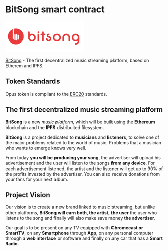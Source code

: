 # BitSong smart contract
![bitsong-logo](img/bitsong_logo.png)

[BitSong](https://bitsong.io/) - The first decentralized music streaming platform, based on Etherem and IPFS. 

## Token Standards
Opus token is compliant to the [ERC20](https://github.com/ethereum/EIPs/blob/master/EIPS/eip-20.md) standards.

## The first decentralized music streaming platform
**BitSong** is a new *music platform*, which will be built using the **Ethereum** blockchain and the **IPFS** distribuited filesystem.

**BitSong** is a project dedicated to **musicians** and **listeners**, to solve one of the major problems related to the world of music. Problems that a musician who wants to emerge knows very well.

From today **you will be producing your song**, the advertiser will upload his advertisement and the user will listen to the songs **from any device**. For each advertisement listened, the artist and the listener will get up to 90% of the profits invested by the advertiser. You can also receive donations from your fans for your next album.

## Project Vision
Our vision is to create a new brand linked to music streaming, but unlike other platforms, **BitSong will earn both, the artist, the user** the user who listens to the song and finally will also make save money **the advertiser**.

Our goal is to be present on any TV equipped with **Chromecast or SmartTV**, on any **Smartphone** through **App**, on any personal computer through a **web interface** or software and finally on any car that has a **Smart Radio**.